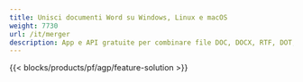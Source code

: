 ```yaml
---
title: Unisci documenti Word su Windows, Linux e macOS 
weight: 7730
url: /it/merger
description: App e API gratuite per combinare file DOC, DOCX, RTF, DOT, DOTX, DOTM
---
```


{{< blocks/products/pf/agp/feature-solution >}} 

